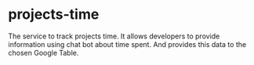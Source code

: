 # projects-time
The service to track projects time. It allows developers to provide information using chat bot about time spent. And provides this data to the chosen Google Table. 
